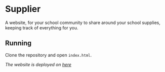 # Supplier
A website, for your school community to share around your school supplies, keeping track of
everything for you.

## Running
Clone the repository and open `index.html`. 

_The website is deployed on [here](https://muriman.github.io/mtrf-hackathon-actual/)_

